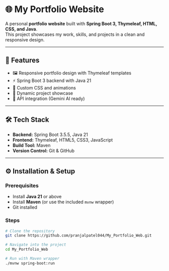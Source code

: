 # 🌐 My Portfolio Website

A personal **portfolio website** built with **Spring Boot 3, Thymeleaf, HTML, CSS, and Java**.  
This project showcases my work, skills, and projects in a clean and responsive design.

---

## 🚀 Features
- 🖼️ Responsive portfolio design with Thymeleaf templates  
- ⚡ Spring Boot 3 backend with Java 21  
- 🎨 Custom CSS and animations  
- 📂 Dynamic project showcase  
- 🔑 API integration (Gemini AI ready)  

---

## 🛠️ Tech Stack
- **Backend:** Spring Boot 3.5.5, Java 21  
- **Frontend:** Thymeleaf, HTML5, CSS3, JavaScript  
- **Build Tool:** Maven  
- **Version Control:** Git & GitHub  

---

## ⚙️ Installation & Setup

### Prerequisites
- Install **Java 21** or above  
- Install **Maven** (or use the included `mvnw` wrapper)  
- Git installed

### Steps
```bash
# Clone the repository
git clone https://github.com/pranjalpatel044/My_Portfolio_Web.git

# Navigate into the project
cd My_Portfolio_Web

# Run with Maven wrapper
./mvnw spring-boot:run



